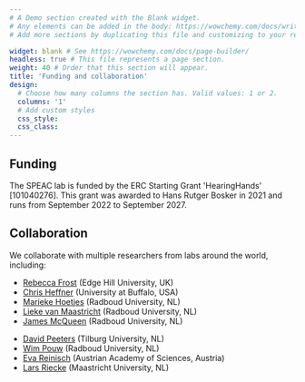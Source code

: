 ```yaml
---
# A Demo section created with the Blank widget.
# Any elements can be added in the body: https://wowchemy.com/docs/writing-markdown-latex/
# Add more sections by duplicating this file and customizing to your requirements.

widget: blank # See https://wowchemy.com/docs/page-builder/
headless: true # This file represents a page section.
weight: 40 # Order that this section will appear.
title: 'Funding and collaboration'
design:
  # Choose how many columns the section has. Valid values: 1 or 2.
  columns: '1'
  # Add custom styles
  css_style:
  css_class:
---
```


## Funding

The SPEAC lab is funded by the ERC Starting Grant 'HearingHands' [101040276]. This grant was awarded to Hans Rutger Bosker in 2021 and runs from September 2022 to September 2027.

## Collaboration

We collaborate with multiple researchers from labs around the world, including:

- [Rebecca Frost](https://research.edgehill.ac.uk/en/persons/rebecca-frost) (Edge Hill University, UK)
- [Chris Heffner](http://www.acsu.buffalo.edu/~ccheffne/) (University at Buffalo, USA)
- [Marieke Hoetjes](https://www.ru.nl/en/people/hoetjes-m) (Radboud University, NL)
- [Lieke van Maastricht](https://www.ru.nl/en/people/maastricht-l-van) (Radboud University, NL)
- [James McQueen](https://www.ru.nl/personen/mcqueen-j) (Radboud University, NL)
<!-- - [Jonathan Peelle](http://jonathanpeelle.net/) (Washington University in Saint Louis, USA) -->
- [David Peeters](https://www.tilburguniversity.edu/staff/d-g-t-peeters) (Tilburg University, NL)
- [Wim Pouw](http://www.wimpouw.com/) (Radboud University, NL)
- [Eva Reinisch](https://www.evareinisch.info) (Austrian Academy of Sciences, Austria)
- [Lars Riecke](https://www.maastrichtuniversity.nl/l.riecke) (Maastricht University, NL)
